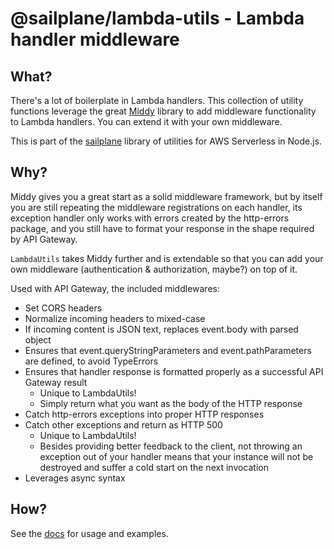 # @sailplane/lambda-utils - Lambda handler middleware

## What?

There's a lot of boilerplate in Lambda handlers. 
This collection of utility functions leverage the great [Middy](https://middy.js.org/)
library to add middleware functionality to Lambda handlers. 
You can extend it with your own middleware.

This is part of the [sailplane](https://github.com/rackspace/sailplane) library of
utilities for AWS Serverless in Node.js.

## Why?

Middy gives you a great start as a solid middleware framework,
but by itself you are still repeating the middleware registrations
on each handler, its exception handler only works with errors created by the http-errors package,
and you still have to format your response in the shape required by API Gateway.

`LambdaUtils` takes Middy further and is extendable so that you can add your own
middleware (authentication & authorization, maybe?) on top of it.

Used with API Gateway, the included middlewares:

- Set CORS headers
- Normalize incoming headers to mixed-case
- If incoming content is JSON text, replaces event.body with parsed object
- Ensures that event.queryStringParameters and event.pathParameters are defined, to avoid TypeErrors
- Ensures that handler response is formatted properly as a successful API Gateway result
   - Unique to LambdaUtils!
   - Simply return what you want as the body of the HTTP response
- Catch http-errors exceptions into proper HTTP responses
- Catch other exceptions and return as HTTP 500
   - Unique to LambdaUtils!
   - Besides providing better feedback to the client, not throwing an exception out of your handler means that your
     instance will not be destroyed and suffer a cold start on the next invocation
- Leverages async syntax

## How?

See the [docs](https://github.com/rackspace/sailplane/blob/master/README.md) for usage and examples.
